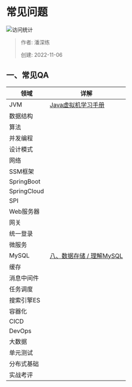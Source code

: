 # 常见问题

![访问统计](https://visitor-badge.glitch.me/badge?page_id=senlypan.qa.22-qa&left_color=blue&right_color=red)

> 作者: 潘深练
>
> 创建: 2022-11-06

## 一、常见QA

| 领域              |  详解        |
|-------------------|-------------|
| JVM               | [Java虚拟机学习手册](http://jvm.panshenlian.com/)|
| 数据结构           |             |
| 算法              |             |
| 并发编程           |             |
| 设计模式           |             |
| 网络              |             |
| SSM框架           |             |
| SpringBoot        |             |
| SpringCloud       |             |
| SPI               |             |
| Web服务器          |             |
| 网关               |             |
| 统一登录           |             |
| 微服务            |             |
| MySQL             | [八、数据存储 / 理解MySQL](/zh-cn/08-qa-mysql.md) |
| 缓存              |             |
| 消息中间件         |             |
| 任务调度           |             |
| 搜索引擎ES         |             |
| 容器化             |             |
| CICD              |             |
| DevOps            |             |
| 大数据             |             |
| 单元测试           |             |
| 分布式基础         |             |
| 实战考评           |             |
